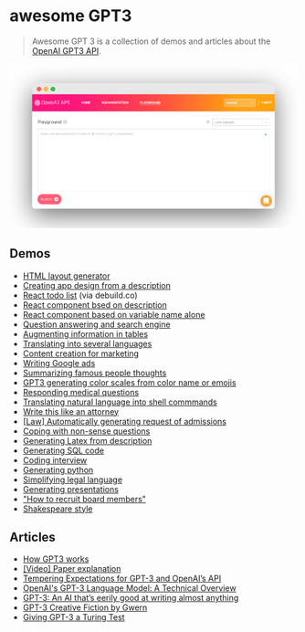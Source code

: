 # awesome GPT3
> Awesome GPT 3 is a collection of demos and articles about the [OpenAI GPT3 API](https://openai.com/blog/openai-api/).

![](screenshot.png)
## Demos

* [HTML layout generator](https://twitter.com/sharifshameem/status/1282676454690451457)
* [Creating app design from a description](https://twitter.com/jsngr/status/1284511080715362304)
* [React todo list](https://twitter.com/sharifshameem/status/1284421499915403264?s=09) (via debuild.co)
* [React component bsed on description](https://twitter.com/sharifshameem/status/1284095222939451393)
* [React component based on variable name alone](https://twitter.com/hturan/status/1282261783147958272)
* [Question answering and search engine](https://twitter.com/paraschopra/status/1284801028676653060)
* [Augmenting information in tables](https://twitter.com/pavtalk/status/1285410751092416513)
* [Translating into several languages](https://www.johnfaben.com/blog/gpt-3-translations)
* [Content creation for marketing](https://twitter.com/Siddharth87/status/1282823354567626754)
* [Writing Google ads](https://twitter.com/Siddharth87/status/1282823360825581568)
* [Summarizing famous people thoughts](https://twitter.com/paraschopra/status/1284423233047900161)
* [GPT3 generating color scales from color name or emojis](https://twitter.com/hturan/status/1282381985642614790)
* [Responding medical questions](https://twitter.com/QasimMunye/status/1278750809094750211)
* [Translating natural language into shell commmands](https://twitter.com/harlandduman/status/1282132804034150400)
* [Write this like an attorney](https://twitter.com/f_j_j_/status/1283349995144359937)
* [[Law] Automatically generating request of admissions](https://twitter.com/f_j_j_/status/1284050844787200000)
* [Coping with non-sense questions](https://twitter.com/nicklovescode/status/1284050958977130497)
* [Generating Latex from description](https://twitter.com/sh_reya/status/1284746918959239168)
* [Generating SQL code](https://twitter.com/aquariusacquah/status/1284706786247880705)
* [Coding interview](https://twitter.com/lacker/status/1279136788326432771/photo/1)
* [Generating python](https://twitter.com/josephbrionesaz/status/1283097878223675392)
* [Simplifying legal language](https://twitter.com/michaeltefula/status/1285505897108832257)
* [Generating presentations](http://www.bemmu.com/gpt3-presentation)
* ["How to recruit board members"](https://twitter.com/zebulgar/status/1283927560435326976)
* [Shakespeare style](https://twitter.com/Merzmensch/status/1282957710024159234)

## Articles
* [How GPT3 works](https://twitter.com/JayAlammar/status/1285498971960598529)
* [[Video] Paper explanation](https://www.youtube.com/watch?v=SY5PvZrJhLE)
* [Tempering Expectations for GPT-3 and OpenAI’s API](https://minimaxir.com/2020/07/gpt3-expectations/)
* [OpenAI's GPT-3 Language Model: A Technical Overview](https://lambdalabs.com/blog/demystifying-gpt-3/)
* [GPT-3: An AI that’s eerily good at writing almost anything](https://arr.am/2020/07/09/gpt-3-an-ai-thats-eerily-good-at-writing-almost-anything/)
* [GPT-3 Creative Fiction by Gwern](https://www.gwern.net/GPT-3)
* [Giving GPT-3 a Turing Test](http://lacker.io/ai/2020/07/06/giving-gpt-3-a-turing-test.html?s=09) 

